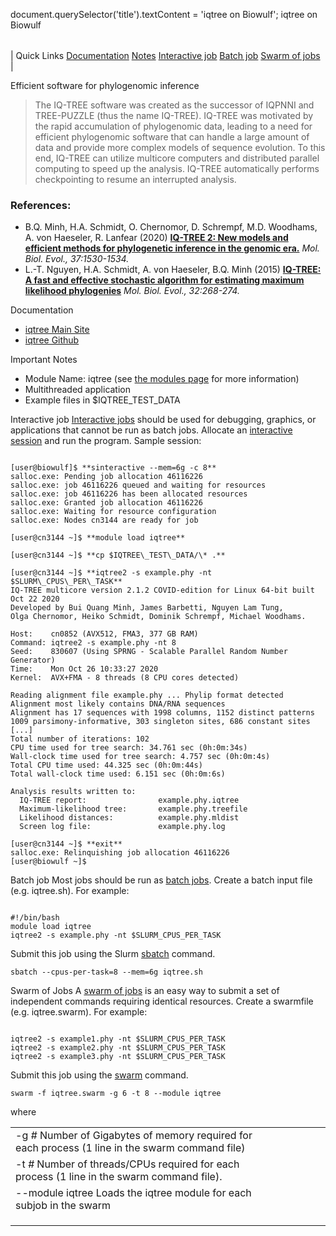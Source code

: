 

document.querySelector('title').textContent = 'iqtree on Biowulf';
iqtree on Biowulf


|  |
| --- |
| 
Quick Links
[Documentation](#doc)
[Notes](#notes)
[Interactive job](#int) 
[Batch job](#sbatch) 
[Swarm of jobs](#swarm) 
 |



Efficient software for phylogenomic inference

> 
> The IQ-TREE software was created as the successor of IQPNNI and TREE-PUZZLE (thus the name IQ-TREE).
> IQ-TREE was motivated by the rapid accumulation of phylogenomic data, leading to a need for efficient
> phylogenomic software that can handle a large amount of data and provide more complex models of
> sequence evolution. To this end, IQ-TREE can utilize multicore computers and distributed parallel
> computing to speed up the analysis. IQ-TREE automatically performs checkpointing to resume an
> interrupted analysis.
> 





### References:


* B.Q. Minh, H.A. Schmidt, O. Chernomor, D. Schrempf, M.D. Woodhams, A. von Haeseler, R. Lanfear (2020)
 [**IQ-TREE 2: New models and efficient methods for
 phylogenetic inference in the genomic era.**](https://doi.org/10.1093/molbev/msaa015)
*Mol. Biol. Evol., 37:1530-1534.*
* L.-T. Nguyen, H.A. Schmidt, A. von Haeseler, B.Q. Minh (2015)
 [**IQ-TREE: A fast and effective stochastic algorithm
 for estimating maximum likelihood phylogenies**](https://doi.org/10.1093/molbev/msu300)
*Mol. Biol. Evol., 32:268-274.*


Documentation
* [iqtree Main Site](http://www.iqtree.org/)
* [iqtree Github](https://github.com/iqtree/iqtree2)


Important Notes
* Module Name: iqtree (see [the modules page](/apps/modules.html) for more information)
* Multithreaded application
* Example files in $IQTREE\_TEST\_DATA



Interactive job
[Interactive jobs](/docs/userguide.html#int) should be used for debugging, graphics, or applications that cannot be run as batch jobs.
Allocate an [interactive session](/docs/userguide.html#int) and run the program. Sample session:



```

[user@biowulf]$ **sinteractive --mem=6g -c 8**
salloc.exe: Pending job allocation 46116226
salloc.exe: job 46116226 queued and waiting for resources
salloc.exe: job 46116226 has been allocated resources
salloc.exe: Granted job allocation 46116226
salloc.exe: Waiting for resource configuration
salloc.exe: Nodes cn3144 are ready for job

[user@cn3144 ~]$ **module load iqtree**

[user@cn3144 ~]$ **cp $IQTREE\_TEST\_DATA/\* .**

[user@cn3144 ~]$ **iqtree2 -s example.phy -nt $SLURM\_CPUS\_PER\_TASK**
IQ-TREE multicore version 2.1.2 COVID-edition for Linux 64-bit built Oct 22 2020
Developed by Bui Quang Minh, James Barbetti, Nguyen Lam Tung,
Olga Chernomor, Heiko Schmidt, Dominik Schrempf, Michael Woodhams.

Host:    cn0852 (AVX512, FMA3, 377 GB RAM)
Command: iqtree2 -s example.phy -nt 8
Seed:    830607 (Using SPRNG - Scalable Parallel Random Number Generator)
Time:    Mon Oct 26 10:33:27 2020
Kernel:  AVX+FMA - 8 threads (8 CPU cores detected)

Reading alignment file example.phy ... Phylip format detected
Alignment most likely contains DNA/RNA sequences
Alignment has 17 sequences with 1998 columns, 1152 distinct patterns
1009 parsimony-informative, 303 singleton sites, 686 constant sites
[...]
Total number of iterations: 102
CPU time used for tree search: 34.761 sec (0h:0m:34s)
Wall-clock time used for tree search: 4.757 sec (0h:0m:4s)
Total CPU time used: 44.325 sec (0h:0m:44s)
Total wall-clock time used: 6.151 sec (0h:0m:6s)

Analysis results written to:
  IQ-TREE report:                example.phy.iqtree
  Maximum-likelihood tree:       example.phy.treefile
  Likelihood distances:          example.phy.mldist
  Screen log file:               example.phy.log

[user@cn3144 ~]$ **exit**
salloc.exe: Relinquishing job allocation 46116226
[user@biowulf ~]$

```


Batch job
Most jobs should be run as [batch jobs](/docs/userguide.html#submit).
Create a batch input file (e.g. iqtree.sh). For example:



```

#!/bin/bash
module load iqtree
iqtree2 -s example.phy -nt $SLURM_CPUS_PER_TASK

```

Submit this job using the Slurm [sbatch](/docs/userguide.html) command.



```
sbatch --cpus-per-task=8 --mem=6g iqtree.sh
```

Swarm of Jobs 
A [swarm of jobs](/apps/swarm.html) is an easy way to submit a set of independent commands requiring identical resources.
Create a swarmfile (e.g. iqtree.swarm). For example:



```

iqtree2 -s example1.phy -nt $SLURM_CPUS_PER_TASK
iqtree2 -s example2.phy -nt $SLURM_CPUS_PER_TASK
iqtree2 -s example3.phy -nt $SLURM_CPUS_PER_TASK

```

Submit this job using the [swarm](/apps/swarm.html) command.



```
swarm -f iqtree.swarm -g 6 -t 8 --module iqtree
```

where


|  |  |  |  |  |  |
| --- | --- | --- | --- | --- | --- |
| -g *#*  Number of Gigabytes of memory required for each process (1 line in the swarm command file)
 | -t *#* Number of threads/CPUs required for each process (1 line in the swarm command file).
 | --module iqtree Loads the iqtree module for each subjob in the swarm 
 | |
 | |
 | |








